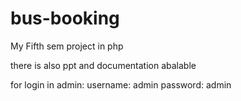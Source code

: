 # bus-booking
My Fifth sem project in php

there is also ppt and documentation abalable

for login in admin:
username: admin
password: admin
